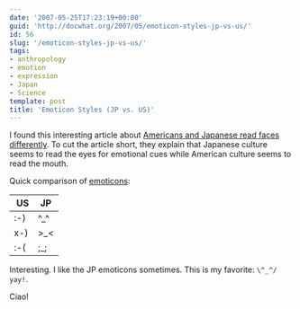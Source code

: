 ```yaml
---
date: '2007-05-25T17:23:19+00:00'
guid: 'http://docwhat.org/2007/05/emoticon-styles-jp-vs-us/'
id: 56
slug: '/emoticon-styles-jp-vs-us/'
tags:
- anthropology
- emotion
- expression
- Japan
- Science
template: post
title: 'Emoticon Styles (JP vs. US)'
---
```


I found this interesting article about
[Americans and Japanese read faces differently](http://www.livescience.com/health/070510_facial_culture.html).
To cut the article short, they explain that Japanese culture seems to read the
eyes for emotional cues while American culture seems to read the mouth.

Quick comparison of [emoticons](http://en.wikipedia.org/wiki/Emoticons):

|  US | JP         |
| --- | ---------- |
| :-) | ^\_^       |
| x-) | &gt;\_&lt; |
| :-( | ;\_;       |

Interesting. I like the JP emoticons sometimes. This is my favorite:
`\^_^/ yay!`.

Ciao!
